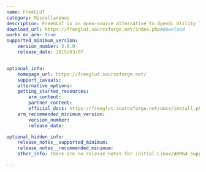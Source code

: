```yaml
---
name: FreeGLUT
category: Miscellaneous
description: FreeGLUT is an open-source alternative to OpenGL Utility Toolkit (GLUT) library, which is widely available, simple, and highly portable. FreeGLUT manages all the system-specific chores required for initializing OpenGL contexts, creating windows, and handling input events, to allow for truly portable OpenGL programs.
download_url: https://freeglut.sourceforge.net/index.php#download
works_on_arm: true
supported_minimum_version:
    version_number: 3.0.0
    release_date: 2015/03/07


optional_info:
    homepage_url: https://freeglut.sourceforge.net/
    support_caveats:
    alternative_options:
    getting_started_resources:
        arm_content:
        partner_content:
        official_docs: https://freeglut.sourceforge.net/docs/install.php
    arm_recommended_minimum_version:
        version_number:
        release_date:

optional_hidden_info:
    release_notes__supported_minimum:
    release_notes__recommended_minimum:
    other_info: There are no release notes for initial Linux/ARM64 support. Version 3.0.0 can be built from source (tar) on the Neoverse N1. Prior versions fail to build on both ARM64 and AMD64.

---
```

